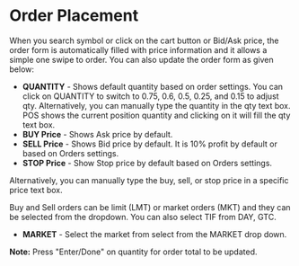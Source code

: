 # **Order Placement**

When you search symbol or click on the cart button or Bid/Ask price, the order form is automatically filled with price information and it allows a simple one swipe to order.
You can also update the order form as given below:

- **QUANTITY** - Shows default quantity based on order settings. You can click on QUANTITY to switch to 0.75, 0.6, 0.5, 0.25, and 0.15 to adjust qty.
  Alternatively, you can manually type the quantity in the qty text box. POS shows the current position quantity and clicking on it will fill the qty text box.
- **BUY Price** - Shows Ask price by default.
- **SELL Price** - Shows Bid price by default. It is 10% profit by default or based on Orders settings.
- **STOP Price** - Show Stop price by default based on Orders settings.

Alternatively, you can manually type the buy, sell, or stop price in a specific price text box.

Buy and Sell orders can be limit (LMT) or market orders (MKT) and they can be selected from the dropdown.
You can also select TIF from DAY, GTC.

- **MARKET** - Select the market from select from the MARKET drop down.

**Note:** Press "Enter/Done" on quantity for order total to be updated.